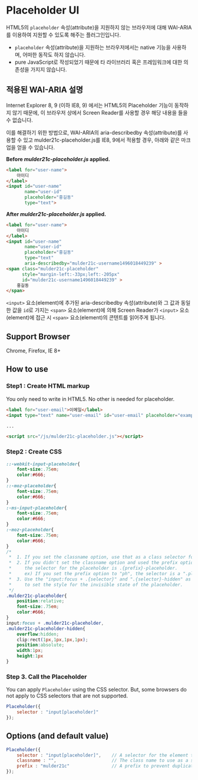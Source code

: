 Placeholder UI
=========================
HTML5의 `placeholder` 속성(attribute)을 지원하지 않는 브라우저에 대해 WAI-ARIA를 이용하여 지원할 수 있도록 해주는 플러그인입니다.

* `placeholder` 속성(attribute)을 지원하는 브라우저에서는 native 기능을 사용하며, 어떠한 동작도 하지 않습니다.
* pure JavaScript로 작성되었기 때문에 타 라이브러리 혹은 프레임워크에 대한 의존성을 가지지 않습니다.

## 적용된 WAI-ARIA 설명
Internet Explorer 8, 9 (이하 IE8, 9) 에서는 HTML5의 Placeholder 기능이 동작하지 않기 때문에, 
이 브라우저 상에서 Screen Reader를 사용할 경우 해당 내용을 들을 수 없습니다.

이를 해결하기 위한 방법으로, 
WAI-ARIA의 aria-describedby 속성(attribute)를 사용할 수 있고
mulder21c-placeholder.js를 IE8, 9에서 적용할 경우,
아래와 같은 마크업을 얻을 수 있습니다.

**Before *mulder21c-placeholder.js* applied.**

```html 
<label for="user-name"> 
    아이디
</label> 
<input id="user-name" 
       name="user-id" 
       placeholder="홍길동" 
       type="text">
```

**After *mulder21c-placeholder.js* applied.**

```html 
<label for="user-name"> 
    아이디
</label> 
<input id="user-name" 
       name="user-id" 
       placeholder="홍길동" 
       type="text" 
       aria-describedby="mulder21c-username1496018449239" >
<span class="mulder21c-placeholder" 
      style="margin-left:-33px;left:-205px" 
      id="mulder21c-username1496018449239" >
    홍길동
</span>
```
`<input>` 요소(element)에 추가된 aria-describedby 속성(attribute)와 
그 값과 동일한 값을 `id`로 가지는 `<span>` 요소(element)에 의해
Screen Reader가 `<input>` 요소(element)에 접근 시 `<span>` 요소(element)의 콘텐트를 읽어주게 됩니다.

## Support Browser
Chrome, Firefox, IE 8+

## How to use
### Step1 : Create HTML markup
You only need to write in HTML5. No other is needed for placeholder.

```html
<label for="user-email">이메일</label>
<input type="text" name="user-email" id="user-email" placeholder="example@mydoamin.com">

...

<script src="/js/mulder21c-placeholder.js"></script>
```

### Step2 : Create CSS

```css
::-webkit-input-placeholder{
    font-size:.75em;
    color:#666;
}
::-moz-placeholder{
    font-size:.75em;
    color:#666;
}
:-ms-input-placeholder{
    font-size:.75em;
    color:#666;
}
:-moz-placeholder{
    font-size:.75em;
    color:#666;
}
/*
 *  1. If you set the classname option, use that as a class selector for the placeholder.
 *  2. If you didn't set the classname option and used the prefix option, 
 *     the selector for the placeholder is .{prefix}-placeholder. 
 *     ex) If you set the prefix option to "ph", the selector is a ".pl-placeholder".
 *  3. Use the "input:focus + .{selector}" and ".{selector}-hidden" as the class selector
 *     to set the style for the invisible state of the placeholder.
 */
.mulder21c-placeholder{
    position:relative;
    font-size:.75em;
    color:#666;
}
input:focus + .mulder21c-placeholder,
.mulder21c-placeholder-hidden{
    overflow:hidden;
    clip:rect(1px,1px,1px,1px);
    position:absolute;
    width:1px;
    height:1px
}
```

### Step 3. Call the Placeholder
You can apply `Placeholder` using the CSS selector.
But, some browsers do not apply to CSS selectors that are not supported.

```javascript
Placeholder({
    selector : "input[placeholder]"
});
```

## Options (and default value)

```javascript
Placeholder({
    selector : "input[placeholder]",    // A selector for the element to which Placeholder applies.
    classname : "",                     // The class name to use as a selector for placeholders in CSS.
    prefix : "mulder21c"                // A prefix to prevent duplication of id, class and etc with other libraries.
});
```
